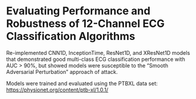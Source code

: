 # Evaluating Performance and Robustness of 12-Channel ECG Classification Algorithms

Re-implemented CNN1D, InceptionTime, ResNet1D, and XResNet1D models that demonstrated good multi-class ECG classification performance with AUC > 90%, but showed models were susceptible to the
“Smooth Adversarial Perturbation” approach of attack.

Models were trained and evaluated using the PTBXL data set: https://physionet.org/content/ptb-xl/1.0.1/
